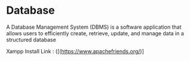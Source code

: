 # Database

A Database Management System (DBMS) is a software application that allows users to efficiently create, retrieve, update, and manage data in a structured database

Xampp Install Link : ([(https://www.apachefriends.org/)]
